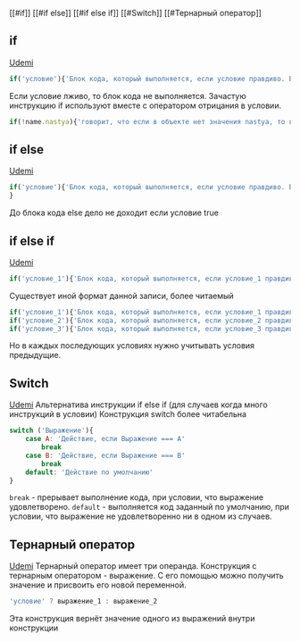 [[#if]]
[[#if else]]
[[#if else if]]
[[#Switch]]
[[#Тернарный оператор]]

## if
[Udemi](https://www.udemy.com/course/javascript-ru/learn/lecture/29998086#questions)
```js
if('условие'){'Блок кода, который выполняется, если условие правдиво. Выполняется однократно'}
```
Если условие лживо, то блок кода не выполняется. 
Зачастую инструкцию if используют вместе с оператором отрицания в условии.
```js
if(!name.nastya){'говорит, что если в объекте нет значения nastya, то выполни блок кода'}
```

## if else
[Udemi](https://www.udemy.com/course/javascript-ru/learn/lecture/29998088#questions)
```js
if('условие'){'Блок кода, который выполняется, если условие правдиво. Выполняется однократно'} else { 'Выполняется блок кода если условие ложно'
}
```
До блока кода else дело не доходит если условие true

## if else if
[Udemi](https://www.udemy.com/course/javascript-ru/learn/lecture/29998090#questions)
```js
if('условие_1'){'Блок кода, который выполняется, если условие_1 правдиво. Выполняется однократно'} else if('условие_2') { 'Выполняется блок кода согласно условию_2, если условие_1 ложно'} else {'Выполняется блок кода если оба условия - лживы'}
```
Существует иной формат данной записи, более читаемый
```js
if('условие_1'){'Блок кода, который выполняется, если условие_1 правдиво. Выполняется однократно'}
if('условие_2'){'Блок кода, который выполняется, если условие_2 правдиво. Выполняется однократно'}
if('условие_3'){'Блок кода, который выполняется, если условие_3 правдиво. Выполняется однократно'}
```
Но в каждых последующих условиях нужно учитывать условия предыдущие.

## Switch
[Udemi](https://www.udemy.com/course/javascript-ru/learn/lecture/29998094#questions)
Альтернатива инструкции if else if (для случаев когда много инструкций в условии)
Конструкция switch более читабельна
```js
switch ('Выражение'){
	case A: 'Действие, если Выражение === A'
		break
	case B: 'Действие, если Выражение === B'
		break
	default: 'Действие по умолчанию'	
}
```
`break` - прерывает выполнение кода, при условии, что выражение удовлетворено.
`default` - выполняется код заданный по умолчанию, при условии, что выражение не удовлетворенно ни в одном из случаев.

## Тернарный оператор
[Udemi](https://www.udemy.com/course/javascript-ru/learn/lecture/29998098#questions)
Тернарный оператор имеет три операнда. Конструкция с тернарным оператором - выражение. С его помощью можно получить значение и присвоить его новой переменной.
```js
'условие' ? выражение_1 : выражение_2
```
Эта конструкция вернёт значение одного из выражений внутри конструкции